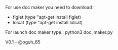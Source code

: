 For use doc maker you need to download :
 - figlet (type "apt-get install figlet)
 - lolcat (type "apt-get install lolcat)

For launch doc maker type : python3 doc_maker.py

V0.1 - @oguh_65